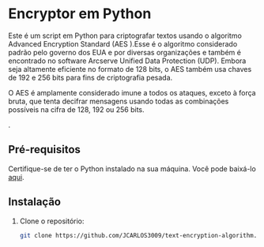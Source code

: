 # Encryptor em Python

Este é um script em Python para criptografar textos usando o algoritmo Advanced Encryption Standard (AES ).Esse é o algoritmo considerado padrão pelo governo dos EUA e por diversas organizações e também é encontrado no software Arcserve Unified Data Protection (UDP). Embora seja altamente eficiente no formato de 128 bits, o AES também usa chaves de 192 e 256 bits para fins de criptografia pesada.

O AES é amplamente considerado imune a todos os ataques, exceto à força bruta, que tenta decifrar mensagens usando todas as combinações possíveis na cifra de 128, 192 ou 256 bits.

.

## Pré-requisitos

Certifique-se de ter o Python instalado na sua máquina. Você pode baixá-lo [aqui](https://www.python.org/).

## Instalação

1. Clone o repositório:

   ```bash
   git clone https://github.com/JCARLOS3009/text-encryption-algorithm.git
